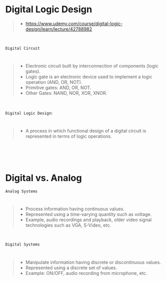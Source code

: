 # Digital Logic Design

> - https://www.udemy.com/course/digital-logic-design/learn/lecture/42788982

<br />

`Digital Circuit`
#

> - Electronic circuit built by interconnection of components (logic gates).
> - Logic gate is an electronic device used to implement a logic operation (AND, OR, NOT).
> - Primitive gates: AND, OR, NOT.
> - Other Gates: NAND, NOR, XOR, XNOR.

<br />

`Digital Logic Design`:
#

> - A process in which functional design of a digital circuit is represented in terms of logic operations.

<br />
<br />
<br />



# Digital vs. Analog

`Analog Systems`
#

> - Process information having continuous values.
> - Represented using a time-varying quantity such as voltage.
> - Example, audio recordings and playback, older video signal technologies such as VGA, S-Video, etc.

<br />

`Digital Systems`
#

> - Manipulate information having discrete or discontinuous values.
> - Represented using a discrete set of values.
> - Example: ON/OFF, audio recording from microphone, etc.
